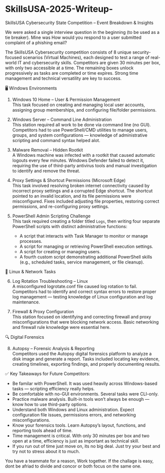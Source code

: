 # SkillsUSA-2025-Writeup-

SkillsUSA Cybersecurity State Competition – Event Breakdown & Insights  

We were asked a single interview question in the beginning (to be used as a tie breaker). Mine was How would you respond to a user submitted complaint of a phishing email?

The SkillsUSA Cybersecurity competition consists of 8 unique security-focused scenarios (Virtual Machines), each designed to test a range of real-world IT and cybersecurity skills. Competitors are given 30 minutes per box, with only two accessible at a time. The remaining boxes unlock progressively as tasks are completed or time expires. Strong time management and technical versatility are key to success.

🖥️ Windows Environments

1. Windows 10 Home – User & Permission Management  
This task focused on creating and managing local user accounts, assigning group memberships, and configuring file/folder permissions. 

2. Windows Server – Command Line Administration  
This station required all work to be done via command line (no GUI). Competitors had to use PowerShell/CMD utilities to manage users, groups, and system configurations —  knowledge of administrative scripting and command syntax helped alot. 

3. Malware Removal – Hidden Rootkit  
A Windows machine was infected with a rootkit that caused automatic logouts every few minutes. Windows Defender failed to detect it, requiring the use of third-party antivirus tools and manual investigation to identify and remove the threat.

4. Proxy Settings & Shortcut Permissions (Microsoft Edge)  
This task involved resolving broken internet connectivity caused by incorrect proxy settings and a corrupted Edge shortcut. The shortcut pointed to an invalid location, and its file permissions were misconfigured. Fixes included adjusting file properties, restoring correct permissions, and re-configuring proxy settings.

5. PowerShell Admin Scripting Challenge  
This task required creating a folder titled `Logs`, then writing four separate PowerShell scripts with distinct administrative functions:
   - A script that interacts with Task Manager to monitor or manage processes.
   - A script for managing or retrieving PowerShell execution settings.
   - A script for creating or managing users.
   - A fourth custom script demonstrating additional PowerShell skills (e.g., scheduled tasks, service management, or file cleanup).



🐧 Linux & Network Tasks

6. Log Rotation Troubleshooting – Linux  
A misconfigured logrotate.conf file caused log rotation to fail. Competitors had to identify and correct syntax errors to restore proper log management — testing knowledge of Linux configuration and log maintenance.

7. Firewall & Proxy Configuration  
This station focused on identifying and correcting firewall and proxy misconfigurations that were blocking network access. Basic networking and firewall rule knowledge were essential here.

🔍 Digital Forensics

8. Autopsy – Forensic Analysis & Reporting  
Competitors used the Autopsy digital forensics platform to analyze a disk image and generate a report. Tasks included locating key evidence, creating timelines, exporting findings, and properly documenting results.



✅ Key Takeaways for Future Competitors:

- Be familar with PowerShell. It was used heavily across Windows-based tasks — scripting efficiency really helps.
- Be comfortable with no-GUI environments. Several tasks were CLI-only.
- Practice malware analysis. Built-in tools won’t always be enough — know how to use third-party options.
- Understand both Windows and Linux administration. Expect configuration file issues, permissions errors, and networking misconfigurations.
- Know your forensics tools. Learn Autopsy’s layout, functions, and reporting tools ahead of time.
- Time management is critical. With only 30 minutes per box and two open at a time, efficiency is just as important as technical skill.
- If you run out of time just move on, its no big deal. Just try your best and try not to stress about it to much. 

You have a teammate for a reason, Work together. If the challage is easy, dont be afriad to divide and concor or both focus on the same one. 
